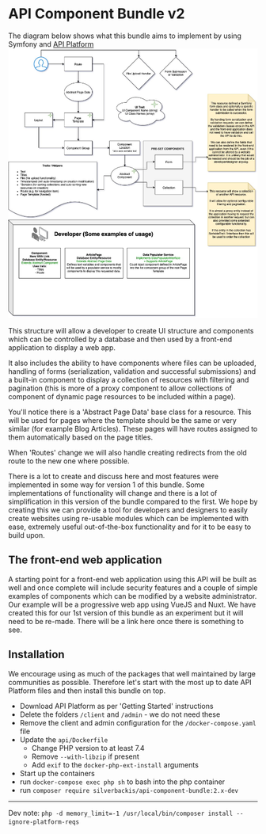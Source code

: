 # API Component Bundle v2
The diagram below shows what this bundle aims to implement by using Symfony and [API Platform](https://github.com/api-platform/api-platform)
![Api Component Bundle - Basic Flow](./docs/images/API%20Component%20Bundle%20v2%20Flow.jpg)

This structure will allow a developer to create UI structure and components which can be controlled by a database and then used by a front-end application to display a web app.

It also includes the ability to have components where files can be uploaded, handling of forms (serialization, validation and successful submissions) and a built-in component to display a collection of resources with filtering and pagination (this is more of a proxy component to allow collections of component of dynamic page resources to be included within a page).

You'll notice there is a 'Abstract Page Data' base class for a resource. This will be used for pages where the template should be the same or very similar (for example Blog Articles). These pages will have routes assigned to them automatically based on the page titles.

When 'Routes' change we will also handle creating redirects from the old route to the new one where possible.

There is a lot to create and discuss here and most features were implemented in some way for version 1 of this bundle. Some implementations of functionality will change and there is a lot of simplification in this version of the bundle compared to the first. We hope by creating this we can provide a tool for developers and designers to easily create websites using re-usable modules which can be implemented with ease, extremely useful out-of-the-box functionality and for it to be easy to build upon.

## The front-end web application
A starting point for a front-end web application using this API will be built as well and once complete will include security features and a couple of simple examples of components which can be modified by a website administrator. Our example will be a progressive web app using VueJS and Nuxt. We have created this for our 1st version of this bundle as an experiment but it will need to be re-made. There will be a link here once there is something to see.

## Installation
We encourage using as much of the packages that well maintained by large communities as possible. Therefore let's start with the most up to date API Platform files and then install this bundle on top.
- Download API Platform as per 'Getting Started' instructions
- Delete the folders `/client` and `/admin` - we do not need these
- Remove the client and admin configuration for the `/docker-compose.yaml` file
- Update the `api/Dockerfile`
  - Change PHP version to at least 7.4
  - Remove `--with-libzip` if present
  - Add `exif` to the `docker-php-ext-install` arguments
- Start up the containers
- run `docker-compose exec php sh` to bash into the php container
- run `composer require silverbackis/api-component-bundle:2.x-dev`

---
Dev note:
`php -d memory_limit=-1 /usr/local/bin/composer install --ignore-platform-reqs`
